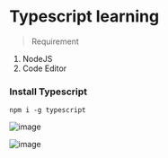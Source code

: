 # Typescript learning

> Requirement 
1. NodeJS
2. Code Editor

### Install Typescript 
```
npm i -g typescript
```

![image](https://github.com/user-attachments/assets/f366605a-fb81-494b-bb7a-e31a7172374a)

![image](https://github.com/user-attachments/assets/f9b10824-2bba-4ccd-8680-22175d8c182b)

